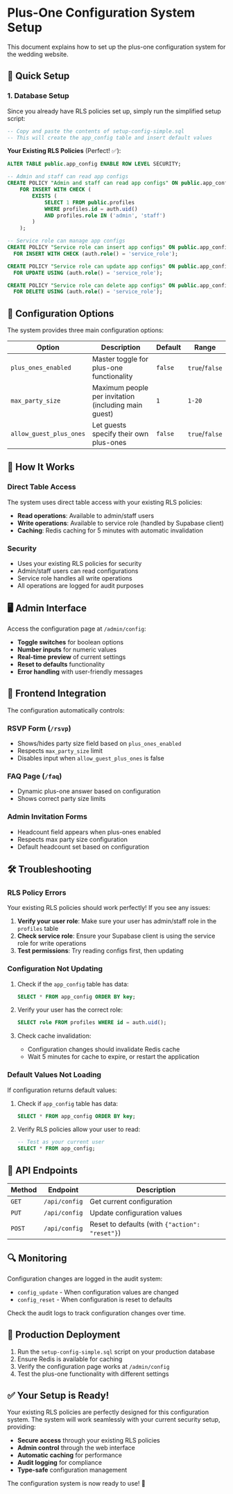 # Plus-One Configuration System Setup

This document explains how to set up the plus-one configuration system for the wedding website.

## 🚀 Quick Setup

### 1. Database Setup

Since you already have RLS policies set up, simply run the simplified setup script:

```sql
-- Copy and paste the contents of setup-config-simple.sql
-- This will create the app_config table and insert default values
```

**Your Existing RLS Policies** (Perfect! ✅):
```sql
ALTER TABLE public.app_config ENABLE ROW LEVEL SECURITY;

-- Admin and staff can read app configs
CREATE POLICY "Admin and staff can read app configs" ON public.app_config
    FOR INSERT WITH CHECK (
        EXISTS (
            SELECT 1 FROM public.profiles 
            WHERE profiles.id = auth.uid() 
            AND profiles.role IN ('admin', 'staff')
        )
    );

-- Service role can manage app configs
CREATE POLICY "Service role can insert app configs" ON public.app_config
  FOR INSERT WITH CHECK (auth.role() = 'service_role');

CREATE POLICY "Service role can update app configs" ON public.app_config
  FOR UPDATE USING (auth.role() = 'service_role');

CREATE POLICY "Service role can delete app configs" ON public.app_config
  FOR DELETE USING (auth.role() = 'service_role');
```

## 🔧 Configuration Options

The system provides three main configuration options:

| Option | Description | Default | Range |
|--------|-------------|---------|-------|
| `plus_ones_enabled` | Master toggle for plus-one functionality | `false` | `true`/`false` |
| `max_party_size` | Maximum people per invitation (including main guest) | `1` | `1-20` |
| `allow_guest_plus_ones` | Let guests specify their own plus-ones | `false` | `true`/`false` |

## 🎯 How It Works

### Direct Table Access
The system uses direct table access with your existing RLS policies:
- **Read operations**: Available to admin/staff users
- **Write operations**: Available to service role (handled by Supabase client)
- **Caching**: Redis caching for 5 minutes with automatic invalidation

### Security
- Uses your existing RLS policies for security
- Admin/staff users can read configurations
- Service role handles all write operations
- All operations are logged for audit purposes

## 🖥️ Admin Interface

Access the configuration page at `/admin/config`:

- **Toggle switches** for boolean options
- **Number inputs** for numeric values
- **Real-time preview** of current settings
- **Reset to defaults** functionality
- **Error handling** with user-friendly messages

## 🔄 Frontend Integration

The configuration automatically controls:

### RSVP Form (`/rsvp`)
- Shows/hides party size field based on `plus_ones_enabled`
- Respects `max_party_size` limit
- Disables input when `allow_guest_plus_ones` is false

### FAQ Page (`/faq`)
- Dynamic plus-one answer based on configuration
- Shows correct party size limits

### Admin Invitation Forms
- Headcount field appears when plus-ones enabled
- Respects max party size configuration
- Default headcount set based on configuration

## 🛠️ Troubleshooting

### RLS Policy Errors

Your existing RLS policies should work perfectly! If you see any issues:

1. **Verify your user role**: Make sure your user has admin/staff role in the `profiles` table
2. **Check service role**: Ensure your Supabase client is using the service role for write operations
3. **Test permissions**: Try reading configs first, then updating

### Configuration Not Updating

1. Check if the `app_config` table has data:
   ```sql
   SELECT * FROM app_config ORDER BY key;
   ```

2. Verify your user has the correct role:
   ```sql
   SELECT role FROM profiles WHERE id = auth.uid();
   ```

3. Check cache invalidation:
   - Configuration changes should invalidate Redis cache
   - Wait 5 minutes for cache to expire, or restart the application

### Default Values Not Loading

If configuration returns default values:

1. Check if `app_config` table has data:
   ```sql
   SELECT * FROM app_config ORDER BY key;
   ```

2. Verify RLS policies allow your user to read:
   ```sql
   -- Test as your current user
   SELECT * FROM app_config;
   ```

## 📝 API Endpoints

| Method | Endpoint | Description |
|--------|----------|-------------|
| `GET` | `/api/config` | Get current configuration |
| `PUT` | `/api/config` | Update configuration values |
| `POST` | `/api/config` | Reset to defaults (with `{"action": "reset"}`) |

## 🔍 Monitoring

Configuration changes are logged in the audit system:
- `config_update` - When configuration values are changed
- `config_reset` - When configuration is reset to defaults

Check the audit logs to track configuration changes over time.

## 🚀 Production Deployment

1. Run the `setup-config-simple.sql` script on your production database
2. Ensure Redis is available for caching
3. Verify the configuration page works at `/admin/config`
4. Test the plus-one functionality with different settings

## ✅ Your Setup is Ready!

Your existing RLS policies are perfectly designed for this configuration system. The system will work seamlessly with your current security setup, providing:

- **Secure access** through your existing RLS policies
- **Admin control** through the web interface
- **Automatic caching** for performance
- **Audit logging** for compliance
- **Type-safe** configuration management

The configuration system is now ready to use! 🎉
